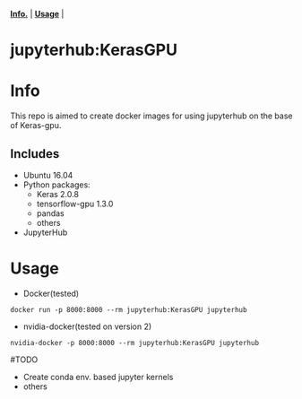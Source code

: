 
**[Info.](#info)** |
**[Usage](#usage)** |


# **jupyterhub:KerasGPU**

# Info
This repo is aimed to create docker images for using jupyterhub on the base of Keras-gpu.

## Includes

* Ubuntu 16.04
* Python packages:
  * Keras 2.0.8
  * tensorflow-gpu 1.3.0
  * pandas
  * others
* JupyterHub

# Usage

* Docker(tested)

```docker
docker run -p 8000:8000 --rm jupyterhub:KerasGPU jupyterhub
```

* nvidia-docker(tested on version 2)

```docker
nvidia-docker -p 8000:8000 --rm jupyterhub:KerasGPU jupyterhub
```

#TODO

* Create conda env. based jupyter kernels
* others